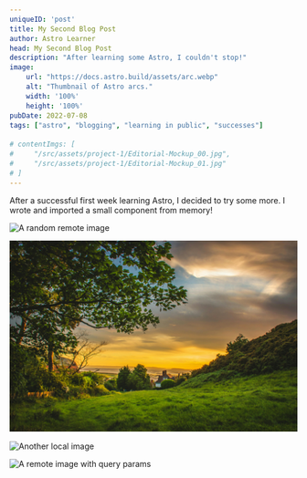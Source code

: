 ```yaml
---
uniqueID: 'post'
title: My Second Blog Post
author: Astro Learner
head: My Second Blog Post
description: "After learning some Astro, I couldn't stop!"
image:
    url: "https://docs.astro.build/assets/arc.webp"
    alt: "Thumbnail of Astro arcs."
    width: '100%'
    height: '100%'
pubDate: 2022-07-08
tags: ["astro", "blogging", "learning in public", "successes"]

# contentImgs: [
#     "/src/assets/project-1/Editorial-Mockup_00.jpg",
#     "/src/assets/project-1/Editorial-Mockup_01.jpg"    
# ]
---
```

After a successful first week learning Astro, I decided to try some more. I wrote and imported a small component from memory!

<!-- A remote image -->

![A random remote image](https://picsum.photos/1024/768)

<!-- A local image relative to the markdown file -->

![A local image](/src/assets/project-2/landscape.jpg)

<!-- A local image relative to the project root -->

![Another local image](/src/assets/project-2/landscape-02.avif)

<!-- An example of using query params -->

![A remote image with query params](https://picsum.photos/1024/768?grayscale)

<!-- An example of the `<Image />` component inside MD pages -->

<Picture
  src={frontmatter.src}
  alt={frontmatter.alt}
/>